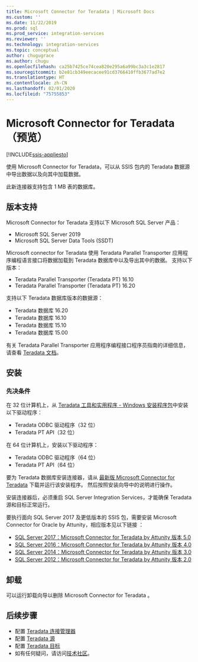 ```yaml
---
title: Microsoft Connector for Teradata | Microsoft Docs
ms.custom: ''
ms.date: 11/22/2019
ms.prod: sql
ms.prod_service: integration-services
ms.reviewer: ''
ms.technology: integration-services
ms.topic: conceptual
author: chugugrace
ms.author: chugu
ms.openlocfilehash: ca25b7425ce74cea820e295a6a99bc3a3c1e2817
ms.sourcegitcommit: b2e81cb349eecacee91cd3766410ffb3677ad7e2
ms.translationtype: HT
ms.contentlocale: zh-CN
ms.lasthandoff: 02/01/2020
ms.locfileid: "75755853"
---
```

# <a name="microsoft-connector-for-teradata-preview"></a>Microsoft Connector for Teradata（预览）
[!INCLUDE[ssis-appliesto](../../includes/ssis-appliesto-ssvrpluslinux-asdb-asdw-xxx.md)]

使用 Microsoft Connector for Teradata，可以从 SSIS 包内的 Teradata 数据源中导出数据以及向其中加载数据。

此新连接器支持包含 1 MB 表的数据库。

## <a name="version-support"></a>版本支持

Microsoft Connector for Teradata 支持以下 Microsoft SQL Server 产品：

- Microsoft SQL Server 2019
- Microsoft SQL Server Data Tools (SSDT)

Microsoft connector for Teradata 使用 Teradata Parallel Transporter 应用程序编程语言接口将数据加载到 Teradata 数据库中以及导出其中的数据。 支持以下版本：

- Teradata Parallel Transporter (Teradata PT) 16.10
- Teradata Parallel Transporter (Teradata PT) 16.20

支持以下 Teradata 数据库版本的数据源：

- Teradata 数据库 16.20
- Teradata 数据库 16.10
- Teradata 数据库 15.10
- Teradata 数据库 15.00

有关 Teradata Parallel Transporter 应用程序编程接口程序员指南的详细信息，请查看 [Teradata 文档](https://docs.teradata.com/)。

## <a name="installation"></a>安装

### <a name="prerequisite"></a>先决条件

在 32 位计算机上，从 [Teradata 工具和实用程序 - Windows 安装程序包](https://downloads.teradata.com/download/tools/teradata-tools-and-utilities-windows-installation-package)中安装以下驱动程序：

- Teradata ODBC 驱动程序（32 位）
- Teradata PT API（32 位）

在 64 位计算机上，安装以下驱动程序：

- Teradata ODBC 驱动程序（64 位）
- Teradata PT API（64 位）

要为 Teradata 数据库安装连接器，请从 [最新版 Microsoft Connector for Teradata](https://www.microsoft.com/download/details.aspx?id=100599) 下载并运行该安装程序。 然后按照安装向导中的说明进行操作。

安装连接器后，必须重启 SQL Server Integration Services，才能确保 Teradata 源和目标正常运行。

要执行面向 SQL Server 2017 及更低版本的 SSIS 包，需要安装 Microsoft Connector for Oracle by Attunity，相应版本见以下链接  ：

- [SQL Server 2017：Microsoft Connector for Teradata by Attunity 版本 5.0](https://www.microsoft.com/download/details.aspx?id=55179)
- [SQL Server 2016：Microsoft Connector for Teradata by Attunity 版本 4.0](https://www.microsoft.com/download/details.aspx?id=52950)
- [SQL Server 2014：Microsoft Connector for Teradata by Attunity 版本 3.0](https://www.microsoft.com/download/details.aspx?id=44582)
- [SQL Server 2012：Microsoft Connector for Teradata by Attunity 版本 2.0](https://www.microsoft.com/download/details.aspx?id=29283)

## <a name="uninstallation"></a>卸载

可以运行卸载向导以删除 Microsoft Connector for Teradata  。

## <a name="next-steps"></a>后续步骤

- 配置 [Teradata 连接管理器](teradata-connection-manager.md)
- 配置 [Teradata 源](teradata-source.md)
- 配置 [Teradata 目标](teradata-destination.md)
- 如有任何疑问，请访问[技术社区](https://aka.ms/AA6iwdw)。
